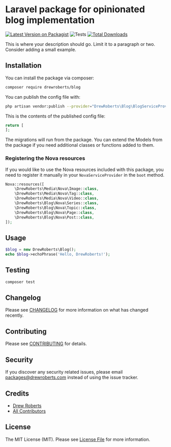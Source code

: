 # Laravel package for opinionated blog implementation

[![Latest Version on Packagist](https://img.shields.io/packagist/v/drewroberts/blog.svg?style=flat-square)](https://packagist.org/packages/drewroberts/blog)
![Tests](https://github.com/drewroberts/blog/workflows/Tests/badge.svg)
[![Total Downloads](https://img.shields.io/packagist/dt/drewroberts/blog.svg?style=flat-square)](https://packagist.org/packages/drewroberts/blog)


This is where your description should go. Limit it to a paragraph or two. Consider adding a small example.

## Installation

You can install the package via composer:

```bash
composer require drewroberts/blog
```

You can publish the config file with:

```bash
php artisan vendor:publish --provider="DrewRoberts\Blog\BlogServiceProvider" --tag="config"
```

This is the contents of the published config file:

```php
return [
];
```

The migrations will run from the package. You can extend the Models from the package if you need additional classes or functions added to them. 

### Registering the Nova resources

If you would like to use the Nova resources included with this package, you need to register it manually in your `NovaServiceProvider` in the `boot` method.

```php
Nova::resources([
    \DrewRoberts\Media\Nova\Image::class,
    \DrewRoberts\Media\Nova\Tag::class,
    \DrewRoberts\Media\Nova\Video::class,
    \DrewRoberts\Blog\Nova\Series::class,
    \DrewRoberts\Blog\Nova\Topic::class,
    \DrewRoberts\Blog\Nova\Page::class,
    \DrewRoberts\Blog\Nova\Post::class,
]);
```

## Usage

``` php
$blog = new DrewRoberts\Blog();
echo $blog->echoPhrase('Hello, DrewRoberts!');
```

## Testing

``` bash
composer test
```

## Changelog

Please see [CHANGELOG](CHANGELOG.md) for more information on what has changed recently.

## Contributing

Please see [CONTRIBUTING](CONTRIBUTING.md) for details.

## Security

If you discover any security related issues, please email packages@drewroberts.com instead of using the issue tracker.

## Credits

- [Drew Roberts](https://github.com/drewroberts)
- [All Contributors](../../contributors)

## License

The MIT License (MIT). Please see [License File](LICENSE) for more information.
